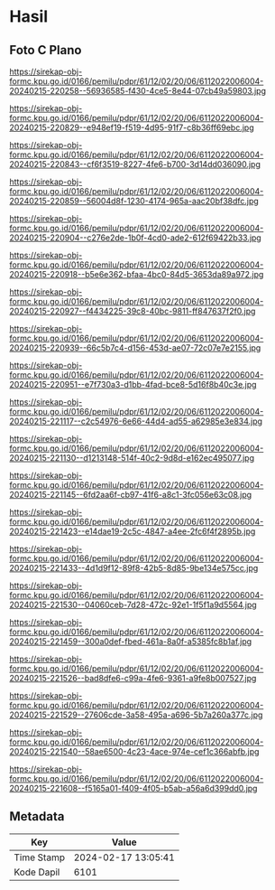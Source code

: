 # Hasil

## Foto C Plano

https://sirekap-obj-formc.kpu.go.id/0166/pemilu/pdpr/61/12/02/20/06/6112022006004-20240215-220258--56936585-f430-4ce5-8e44-07cb49a59803.jpg

https://sirekap-obj-formc.kpu.go.id/0166/pemilu/pdpr/61/12/02/20/06/6112022006004-20240215-220829--e948ef19-f519-4d95-91f7-c8b36ff69ebc.jpg

https://sirekap-obj-formc.kpu.go.id/0166/pemilu/pdpr/61/12/02/20/06/6112022006004-20240215-220843--cf6f3519-8227-4fe6-b700-3d14dd036090.jpg

https://sirekap-obj-formc.kpu.go.id/0166/pemilu/pdpr/61/12/02/20/06/6112022006004-20240215-220859--56004d8f-1230-4174-965a-aac20bf38dfc.jpg

https://sirekap-obj-formc.kpu.go.id/0166/pemilu/pdpr/61/12/02/20/06/6112022006004-20240215-220904--c276e2de-1b0f-4cd0-ade2-612f69422b33.jpg

https://sirekap-obj-formc.kpu.go.id/0166/pemilu/pdpr/61/12/02/20/06/6112022006004-20240215-220918--b5e6e362-bfaa-4bc0-84d5-3653da89a972.jpg

https://sirekap-obj-formc.kpu.go.id/0166/pemilu/pdpr/61/12/02/20/06/6112022006004-20240215-220927--f4434225-39c8-40bc-9811-ff847637f2f0.jpg

https://sirekap-obj-formc.kpu.go.id/0166/pemilu/pdpr/61/12/02/20/06/6112022006004-20240215-220939--66c5b7c4-d156-453d-ae07-72c07e7e2155.jpg

https://sirekap-obj-formc.kpu.go.id/0166/pemilu/pdpr/61/12/02/20/06/6112022006004-20240215-220951--e7f730a3-d1bb-4fad-bce8-5d16f8b40c3e.jpg

https://sirekap-obj-formc.kpu.go.id/0166/pemilu/pdpr/61/12/02/20/06/6112022006004-20240215-221117--c2c54976-6e66-44d4-ad55-a62985e3e834.jpg

https://sirekap-obj-formc.kpu.go.id/0166/pemilu/pdpr/61/12/02/20/06/6112022006004-20240215-221130--d1213148-514f-40c2-9d8d-e162ec495077.jpg

https://sirekap-obj-formc.kpu.go.id/0166/pemilu/pdpr/61/12/02/20/06/6112022006004-20240215-221145--6fd2aa6f-cb97-41f6-a8c1-3fc056e63c08.jpg

https://sirekap-obj-formc.kpu.go.id/0166/pemilu/pdpr/61/12/02/20/06/6112022006004-20240215-221423--e14dae19-2c5c-4847-a4ee-2fc6f4f2895b.jpg

https://sirekap-obj-formc.kpu.go.id/0166/pemilu/pdpr/61/12/02/20/06/6112022006004-20240215-221433--4d1d9f12-89f8-42b5-8d85-9be134e575cc.jpg

https://sirekap-obj-formc.kpu.go.id/0166/pemilu/pdpr/61/12/02/20/06/6112022006004-20240215-221530--04060ceb-7d28-472c-92e1-1f5f1a9d5564.jpg

https://sirekap-obj-formc.kpu.go.id/0166/pemilu/pdpr/61/12/02/20/06/6112022006004-20240215-221459--300a0def-fbed-461a-8a0f-a5385fc8b1af.jpg

https://sirekap-obj-formc.kpu.go.id/0166/pemilu/pdpr/61/12/02/20/06/6112022006004-20240215-221526--bad8dfe6-c99a-4fe6-9361-a9fe8b007527.jpg

https://sirekap-obj-formc.kpu.go.id/0166/pemilu/pdpr/61/12/02/20/06/6112022006004-20240215-221529--27606cde-3a58-495a-a696-5b7a260a377c.jpg

https://sirekap-obj-formc.kpu.go.id/0166/pemilu/pdpr/61/12/02/20/06/6112022006004-20240215-221540--58ae6500-4c23-4ace-974e-cef1c366abfb.jpg

https://sirekap-obj-formc.kpu.go.id/0166/pemilu/pdpr/61/12/02/20/06/6112022006004-20240215-221608--f5165a01-f409-4f05-b5ab-a56a6d399dd0.jpg


## Metadata

| Key        | Value               |
| ---------- | ------------------- |
| Time Stamp | 2024-02-17 13:05:41 |
| Kode Dapil | 6101                |



